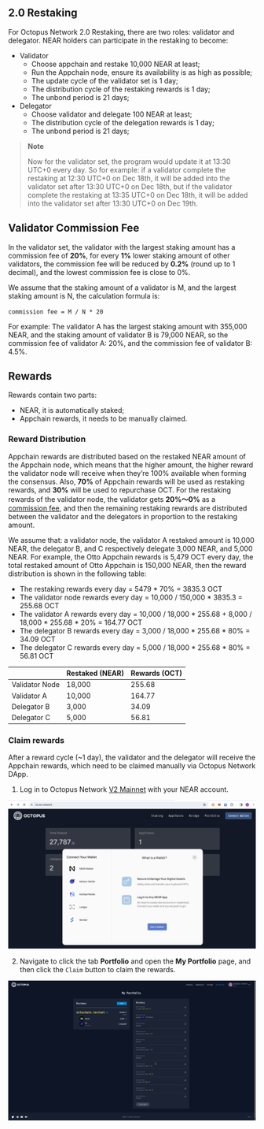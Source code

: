 ## 2.0 Restaking

For Octopus Network 2.0 Restaking, there are two roles: validator and delegator. NEAR holders can participate in the restaking to become:

* Validator
    - Choose appchain and restake 10,000 NEAR at least;
    - Run the Appchain node, ensure its availability is as high as possible;
    - The update cycle of the validator set is 1 day;
    - The distribution cycle of the restaking rewards is 1 day;
    - The unbond period is 21 days;
* Delegator
    - Choose validator and delegate 100 NEAR at least;
    - The distribution cycle of the delegation rewards is 1 day;
    - The unbond period is 21 days;

> **Note**
>
> Now for the validator set, the program would update it at 13:30 UTC+0 every day. So for example: if a validator complete the restaking at 12:30 UTC+0 on Dec 18th, it will be added into the validator set after 13:30 UTC+0 on Dec 18th, but if the validator complete the restaking at 13:35 UTC+0 on Dec 18th, it will be added into the validator set after 13:30 UTC+0 on Dec 19th.

## Validator Commission Fee

In the validator set, the validator with the largest staking amount has a commission fee of **20%**, for every **1%** lower staking amount of other validators, the commission fee will be reduced by **0.2%** (round up to 1 decimal), and the lowest commission fee is close to 0%.

We assume that the staking amount of a validator is M, and the largest staking amount is N, the calculation formula is: 

`commission fee = M / N * 20`

For example: The validator A has the largest staking amount with 355,000 NEAR, and the staking amount of validator B is 79,000 NEAR, so the commission fee of validator A: 20%, and the commission fee of validator B: 4.5%.

## Rewards

Rewards contain two parts:
* NEAR, it is automatically staked;
* Appchain rewards, it needs to be manually claimed.

### Reward Distribution

Appchain rewards are distributed based on the restaked NEAR amount of the Appchain node, which means that the higher amount, the higher reward the validator node will receive when they’re 100% available when forming the consensus. Also, **70%** of Appchain rewards will be used as restaking rewards, and **30%** will be used to repurchase OCT. For the restaking rewards of the validator node, the validator gets **20%～0%** as a [commission fee](#validator-commission-fee), and then the remaining restaking rewards are distributed between the validator and the delegators in proportion to the restaking amount.

We assume that: a validator node, the validator A restaked amount is 10,000 NEAR, the delegator B, and C respectively delegate 3,000 NEAR, and 5,000 NEAR. For example, the Otto Appchain rewards is 5,479 OCT every day, the total restaked amount of Otto Appchain is 150,000 NEAR, then the reward distribution is shown in the following table:

* The restaking rewards every day = 5479 * 70% = 3835.3 OCT
* The validator node rewards every day = 10,000 / 150,000 * 3835.3 = 255.68 OCT
* The validator A rewards every day = 10,000 / 18,000 * 255.68 + 8,000 / 18,000 * 255.68 * 20% = 164.77 OCT
* The delegator B rewards every day = 3,000 / 18,000 * 255.68 * 80% = 34.09 OCT
* The delegator C rewards every day = 5,000 / 18,000 * 255.68 * 80% = 56.81 OCT

|             | Restaked (NEAR) | Rewards (OCT) |
| ----------- | ------------ | ------------- |
| Validator Node | 18,000        | 255.68          |
| Validator A | 10,000        | 164.77          |
| Delegator B | 3,000         | 34.09            |
| Delegator C | 5,000         | 56.81            |

### Claim rewards

After a reward cycle (~1 day), the validator and the delegator will receive the Appchain rewards, which need to be claimed manually via Octopus Network DApp.

1. Log in to Octopus Network [V2 Mainnet](https://v2.oct.network) with your NEAR account.

![Connect wallet](../../images/maintain/v2/v2_connect_wallet.jpg)

2. Navigate to click the tab **Portfolio** and open the **My Portfolio** page, and then click the `Claim` button to claim the rewards.

![claim rewards](../../images/maintain/v2/v2_claim_rewards.jpg)